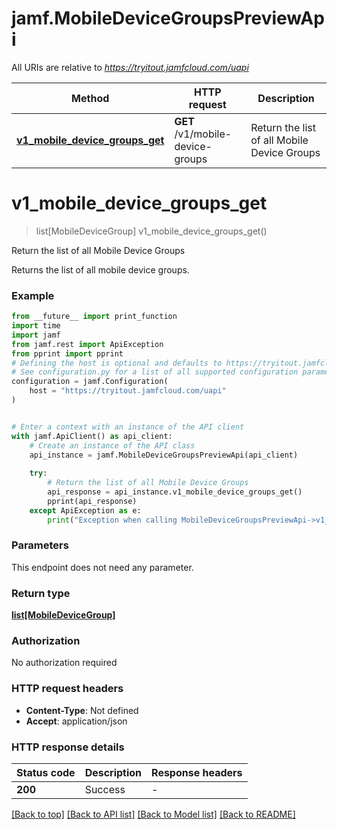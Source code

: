 # jamf.MobileDeviceGroupsPreviewApi

All URIs are relative to *https://tryitout.jamfcloud.com/uapi*

Method | HTTP request | Description
------------- | ------------- | -------------
[**v1_mobile_device_groups_get**](MobileDeviceGroupsPreviewApi.md#v1_mobile_device_groups_get) | **GET** /v1/mobile-device-groups | Return the list of all Mobile Device Groups 


# **v1_mobile_device_groups_get**
> list[MobileDeviceGroup] v1_mobile_device_groups_get()

Return the list of all Mobile Device Groups 

Returns the list of all mobile device groups. 

### Example

```python
from __future__ import print_function
import time
import jamf
from jamf.rest import ApiException
from pprint import pprint
# Defining the host is optional and defaults to https://tryitout.jamfcloud.com/uapi
# See configuration.py for a list of all supported configuration parameters.
configuration = jamf.Configuration(
    host = "https://tryitout.jamfcloud.com/uapi"
)


# Enter a context with an instance of the API client
with jamf.ApiClient() as api_client:
    # Create an instance of the API class
    api_instance = jamf.MobileDeviceGroupsPreviewApi(api_client)
    
    try:
        # Return the list of all Mobile Device Groups 
        api_response = api_instance.v1_mobile_device_groups_get()
        pprint(api_response)
    except ApiException as e:
        print("Exception when calling MobileDeviceGroupsPreviewApi->v1_mobile_device_groups_get: %s\n" % e)
```

### Parameters
This endpoint does not need any parameter.

### Return type

[**list[MobileDeviceGroup]**](MobileDeviceGroup.md)

### Authorization

No authorization required

### HTTP request headers

 - **Content-Type**: Not defined
 - **Accept**: application/json

### HTTP response details
| Status code | Description | Response headers |
|-------------|-------------|------------------|
**200** | Success |  -  |

[[Back to top]](#) [[Back to API list]](../README.md#documentation-for-api-endpoints) [[Back to Model list]](../README.md#documentation-for-models) [[Back to README]](../README.md)

